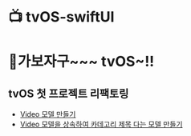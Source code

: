 # 📺 tvOS-swiftUI
# 👹가보자구~~~ tvOS~!!
##  tvOS 첫 프로젝트 리팩토링
- [Video 모델 만들기](https://github.com/Acasiax/tvOS/blob/main/SwiftUI/01.%20Vieo%20모델%20만들기.md)
- [Video 모델을 상속하여 카데고리 제목 다는 모델 만들기](https://github.com/Acasiax/tvOS/blob/main/SwiftUI/02.%20'카테고리%20제목'%20모델%20만들기.md)
